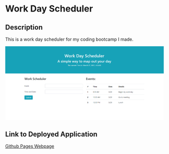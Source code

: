 # Work Day Scheduler

## Description

This is a work day scheduler for my coding bootcamp I made. 

![Scheduler](./assets/images/scheduler.png)

## Link to Deployed Application

[Github Pages Webpage](https://jagatston.github.io/Work-Day-Schedule/)